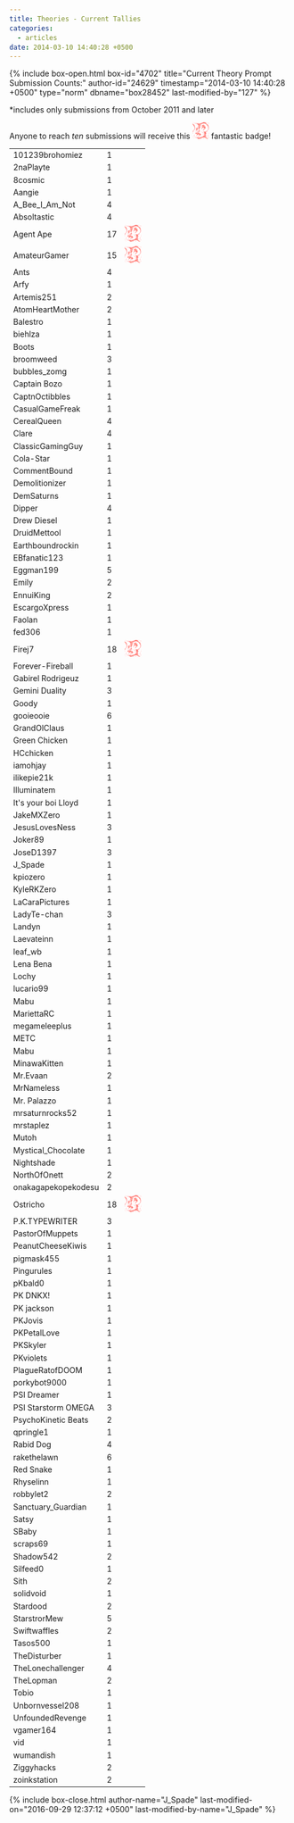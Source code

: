 ```yaml
---
title: Theories - Current Tallies
categories:
  - articles
date: 2014-03-10 14:40:28 +0500
---
```

{% include box-open.html box-id="4702" title="Current Theory Prompt Submission Counts:" author-id="24629" timestamp="2014-03-10 14:40:28 +0500" type="norm" dbname="box28452" last-modified-by="127" %}
<p>*includes only submissions from October 2011 and later</p>
<p>Anyone to reach <i>ten</i> submissions will receive this <img src="/articles/theories/Giygas_Theory_Badge.png" alt="Giygas Badge" title="Big Mac?"/> fantastic badge!</p>

<table width="200">
<tr><td>101239brohomiez</td><td>1</td></tr>
<tr><td>2naPlayte</td><td>1</td></tr>
<tr><td>8cosmic</td><td>1</td></tr>
<tr><td>Aangie</td><td>1</td></tr>
<tr><td>A_Bee_I_Am_Not</td><td>4</td></tr>
<tr><td>Absoltastic</td><td>4</td></tr>
<tr><td>Agent Ape</td><td>17</td><td><img src="/articles/theories/Giygas_Theory_Badge.png" alt="Giygas Badge" title="Big Mac?"/></td></tr>
<tr><td>AmateurGamer</td><td>15</td><td><img src="/articles/theories/Giygas_Theory_Badge.png" alt="Giygas Badge" title="Big Mac?"/></td></tr>
<tr><td>Ants</td><td>4</td></tr>
<tr><td>Arfy</td><td>1</td></tr>
<tr><td>Artemis251</td><td>2</td></tr>
<tr><td>AtomHeartMother</td><td>2</td></tr>
<tr><td>Balestro</td><td>1</td></tr>
<tr><td>biehlza</td><td>1</td></tr>
<tr><td>Boots</td><td>1</td></tr>
<tr><td>broomweed</td><td>3</td></tr>
<tr><td>bubbles_zomg</td><td>1</td></tr>
<tr><td>Captain Bozo</td><td>1</td></tr>
<tr><td>CaptnOctibbles</td><td>1</td></tr>
<tr><td>CasualGameFreak</td><td>1</td></tr>
<tr><td>CerealQueen</td><td>4</td></tr>
<tr><td>Clare</td><td>4</td></tr>
<tr><td>ClassicGamingGuy</td><td>1</td></tr>
<tr><td>Cola-Star</td><td>1</td></tr>
<tr><td>CommentBound</td><td>1</td></tr>
<tr><td>Demolitionizer</td><td>1</td></tr>
<tr><td>DemSaturns</td><td>1</td></tr>
<tr><td>Dipper</td><td>4</td></tr>
<tr><td>Drew Diesel</td><td>1</td></tr>
<tr><td>DruidMettool</td><td>1</td></tr>
<tr><td>Earthboundrockin</td><td>1</td></tr>
<tr><td>EBfanatic123</td><td>1</td></tr>
<tr><td>Eggman199</td><td>5</td></tr>
<tr><td>Emily</td><td>2</td></tr>
<tr><td>EnnuiKing</td><td>2</td></tr>
<tr><td>EscargoXpress</td><td>1</td></tr>
<tr><td>Faolan</td><td>1</td></tr>
<tr><td>fed306</td><td>1</td></tr>
<tr><td>Firej7</td><td>18</td><td><img src="/articles/theories/Giygas_Theory_Badge.png" alt="Giygas Badge" title="Big Mac?"/></td></tr>
<tr><td>Forever-Fireball</td><td>1</td></tr>
<tr><td>Gabirel Rodrigeuz</td><td>1</td></tr>
<tr><td>Gemini Duality</td><td>3</td></tr>
<tr><td>Goody</td><td>1</td></tr>
<tr><td>gooieooie</td><td>6</td></tr>
<tr><td>GrandOlClaus</td><td>1</td></tr>
<tr><td>Green Chicken</td><td>1</td></tr>
<tr><td>HCchicken</td><td>1</td></tr>
<tr><td>iamohjay</td><td>1</td></tr>
<tr><td>ilikepie21k</td><td>1</td></tr>
<tr><td>Illuminatem</td><td>1</td></tr>
<tr><td>It's your boi Lloyd</td><td>1</td></tr>
<tr><td>JakeMXZero</td><td>1</td></tr>
<tr><td>JesusLovesNess</td><td>3</td></tr>
<tr><td>Joker89</td><td>1</td></tr>
<tr><td>JoseD1397</td><td>3</td></tr>
<tr><td>J_Spade</td><td>1</td></tr>
<tr><td>kpiozero</td><td>1</td></tr>
<tr><td>KyleRKZero</td><td>1</td></tr>
<tr><td>LaCaraPictures</td><td>1</td></tr>
<tr><td>LadyTe-chan</td><td>3</td></tr>
<tr><td>Landyn</td><td>1</td></tr>
<tr><td>Laevateinn</td><td>1</td></tr>
<tr><td>leaf_wb</td><td>1</td></tr>
<tr><td>Lena Bena</td><td>1</td></tr>
<tr><td>Lochy</td><td>1</td></tr>
<tr><td>lucario99</td><td>1</td></tr>
<tr><td>Mabu</td><td>1</td></tr>
<tr><td>MariettaRC</td><td>1</td></tr>
<tr><td>megameleeplus</td><td>1</td></tr>
<tr><td>METC</td><td>1</td></tr>
<tr><td>Mabu</td><td>1</td></tr>
<tr><td>MinawaKitten</td><td>1</td></tr>
<tr><td>Mr.Evaan</td><td>2</td></tr>
<tr><td>MrNameless</td><td>1</td></tr>
<tr><td>Mr. Palazzo</td><td>1</td></tr>
<tr><td>mrsaturnrocks52</td><td>1</td></tr>
<tr><td>mrstaplez</td><td>1</td></tr>
<tr><td>Mutoh</td><td>1</td></tr>
<tr><td>Mystical_Chocolate</td><td>1</td></tr>
<tr><td>Nightshade</td><td>1</td></tr>
<tr><td>NorthOfOnett</td><td>2</td></tr>
<tr><td>onakagapekopekodesu</td><td>2</td></tr>
<tr><td>Ostricho</td><td>18</td><td><img src="/articles/theories/Giygas_Theory_Badge.png" alt="Giygas Badge" title="Big Mac?"/></td></tr>
<tr><td>P.K.TYPEWRITER</td><td>3</td></tr>
<tr><td>PastorOfMuppets</td><td>1</td></tr>
<tr><td>PeanutCheeseKiwis</td><td>1</td></tr>
<tr><td>pigmask455</td><td>1</td></tr>
<tr><td>Pingurules</td><td>1</td></tr>
<tr><td>pKbald0</td><td>1</td></tr>
<tr><td>PK DNKX!</td><td>1</td></tr>
<tr><td>PK jackson</td><td>1</td></tr>
<tr><td>PKJovis</td><td>1</td></tr>
<tr><td>PKPetalLove</td><td>1</td></tr>
<tr><td>PKSkyler</td><td>1</td></tr>
<tr><td>PKviolets</td><td>1</td></tr>
<tr><td>PlagueRatofDOOM</td><td>1</td></tr>
<tr><td>porkybot9000</td><td>1</td></tr>
<tr><td>PSI Dreamer</td><td>1</td></tr>
<tr><td>PSI Starstorm OMEGA</td><td>3</td></tr>
<tr><td>PsychoKinetic Beats</td><td>2</td></tr>
<tr><td>qpringle1</td><td>1</td></tr>
<tr><td>Rabid Dog</td><td>4</td></tr>
<tr><td>rakethelawn</td><td>6</td></tr>
<tr><td>Red Snake</td><td>1</td></tr>
<tr><td>Rhyselinn</td><td>1</td></tr>
<tr><td>robbylet2</td><td>2</td></tr>
<tr><td>Sanctuary_Guardian</td><td>1</td></tr>
<tr><td>Satsy</td><td>1</td></tr>
<tr><td>SBaby</td><td>1</td></tr>
<tr><td>scraps69</td><td>1</td></tr>
<tr><td>Shadow542</td><td>2</td></tr>
<tr><td>Silfeed0</td><td>1</td></tr>
<tr><td>Sith</td><td>2</td></tr>
<tr><td>solidvoid</td><td>1</td></tr>
<tr><td>Stardood</td><td>2</td></tr>
<tr><td>StarstrorMew</td><td>5</td></tr>
<tr><td>Swiftwaffles</td><td>2</td></tr>
<tr><td>Tasos500</td><td>1</td></tr>
<tr><td>TheDisturber</td><td>1</td></tr>
<tr><td>TheLonechallenger</td><td>4</td></tr>
<tr><td>TheLopman</td><td>2</td></tr>
<tr><td>Tobio</td><td>1</td></tr>
<tr><td>Unbornvessel208</td><td>1</td></tr>
<tr><td>UnfoundedRevenge</td><td>1</td></tr>
<tr><td>vgamer164</td><td>1</td></tr>
<tr><td>vid</td><td>1</td></tr>
<tr><td>wumandish</td><td>1</td></tr>
<tr><td>Ziggyhacks</td><td>2</td></tr>
<tr><td>zoinkstation</td><td>2</td></tr>
</table>
{% include box-close.html author-name="J_Spade" last-modified-on="2016-09-29 12:37:12 +0500" last-modified-by-name="J_Spade" %}
